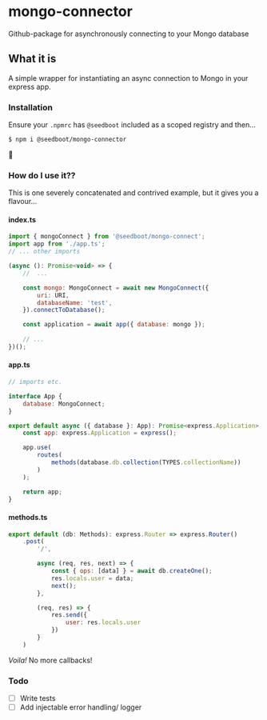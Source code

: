 # mongo-connector
Github-package for asynchronously connecting to your Mongo database

## What it is
A simple wrapper for instantiating an async connection to Mongo in your express app.

### Installation
Ensure your `.npmrc` has `@seedboot` included as a scoped registry and then...

```bash
$ npm i @seedboot/mongo-connector
```

:metal:

### How do I use it??
This is one severely concatenated and contrived example, but it gives you a flavour... 

#### index.ts
```js
import { mongoConnect } from '@seedboot/mongo-connect';
import app from './app.ts';
// ... other imports

(async (): Promise<void> => {
    //  ...

    const mongo: MongoConnect = await new MongoConnect({
        uri: URI,
        databaseName: 'test',
    }).connectToDatabase();

    const application = await app({ database: mongo });
        
    // ...
})();
```

#### app.ts
```js
// imports etc.

interface App {
    database: MongoConnect;
}

export default async ({ database }: App): Promise<express.Application> => {
    const app: express.Application = express();

    app.use(
        routes(
            methods(database.db.collection(TYPES.collectionName))
        )
    );

    return app;
}
```

#### methods.ts
```js
export default (db: Methods): express.Router => express.Router()
    .post(
        '/',

        async (req, res, next) => {
            const { ops: [data] } = await db.createOne();
            res.locals.user = data;
            next();
        },

        (req, res) => {
            res.send({
                user: res.locals.user
            })
        }
    )
```

_Voila!_ No more callbacks!

### Todo
- [ ] Write tests
- [ ] Add injectable error handling/ logger
